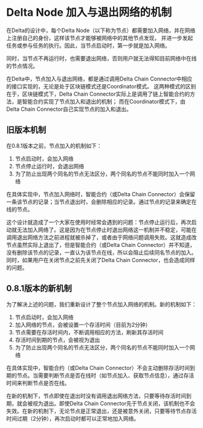 # Delta Node 加入与退出网络的机制

在Delta的设计中，每个Delta Node（以下称为节点）都需要加入网络，并在网络上注册自己的身份，这样该节点才能够被网络中的其他节点发现，
并进一步发起任务或参与任务的执行。因此，当节点启动时，第一步就是加入网络。

同时，当节点不再运行时，也需要退出网络，否则用户就无法得知目前网络中在线的节点情况。

在Delta中，节点加入与退出网络，都是通过调用Delta Chain Connector中相应的接口实现的，无论是处于区块链模式还是Coordinator模式。
这两种模式的区别在于，区块链模式下，Delta Chain Connector实际上是调用了链上智能合约的方法，是智能合约实现了节点加入和退出的机制；
而在Coordinator模式下，由Delta Chain Connector自己实现节点的加入和退出。

## 旧版本机制

在0.8.1版本之前，节点加入的机制如下：

1. 节点启动时，会加入网络
2. 节点停止运行时，会退出网络
3. 为了防止出现两个同名的节点无法区分，两个同名的节点不能同时加入一个网络

在具体实现中，节点加入网络时，智能合约（或Delta Chain Connector）会保留一条该节点的记录；当节点退出时，会删除相应的记录。通过节点的记录来确定在线的节点。

这个设计就造成了一个大家在使用时经常会遇到的问题：节点停止运行后，再次启动就无法加入网络了。这是因为在节点停止时退出网络这一机制并不稳定，可能在调用退出网络方法之前进程就被杀掉了，或者由于网络问题调用失败。这就造成改节点虽然实际上退出了，但是智能合约（或Delta Chain Connector）并不知道，没有删除该节点的记录，一直认为该节点在线，所以会阻止后续同名节点的加入。同时，如果用户在关闭节点之前先关闭了Delta Chain Connector，也会造成同样的问题。

## 0.8.1版本的新机制

为了解决上述的问题，我们重新设计了整个节点加入网络的机制。新的机制如下：

1. 节点启动时，会加入网络
2. 加入网络的节点，会被设置一个存活时间（目前为2分钟）
3. 节点需要在存活时间内，不断调用相应的方法，刷新其存活时间
4. 存活时间到期的节点，会被视为退出
5. 为了防止出现两个同名的节点无法区分，两个同名的节点不能同时加入一个网络

在具体实现中，智能合约（或Delta Chain Connector）不会主动删除存活时间到期的节点。当需要判断节点是否在线时（如节点加入、获取节点信息），通过存活时间来判断节点是否在线。

在新的机制下，节点即使在退出时没有调用退出网络方法，只要等待存活时间到期，就会被视为退出。即使Delta Chain Connector先于节点关闭，该机制也不会失效。在新的机制下，无论节点是正常退出，还是被意外关闭，只要等待节点存活时间过期（2分钟），再次启动时都可以正常地加入网络。
